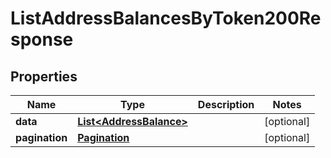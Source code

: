 

# ListAddressBalancesByToken200Response


## Properties

| Name | Type | Description | Notes |
|------------ | ------------- | ------------- | -------------|
|**data** | [**List&lt;AddressBalance&gt;**](AddressBalance.md) |  |  [optional] |
|**pagination** | [**Pagination**](Pagination.md) |  |  [optional] |



